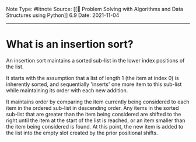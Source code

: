 Note Type: #litnote
Source: [[📖 Problem Solving with Algorithms and Data Structures using Python]] 6.9
Date: 2021-11-04

---
# What is an insertion sort?
An insertion sort maintains a sorted sub-list in the lower index positions of the list.

It starts with the assumption that a list of length 1 (the item at index 0) is inherently sorted, and sequentially 'inserts' one more item to this sub-list while maintaining its order with each new addition.

It maintains order by comparing the item currently being considered to each item in the ordered sub-list in descending order. Any items in the sorted sub-list that are greater than the item being considered are shifted to the right until the item at the start of the list is reached, or an item smaller than the item being considered is found. At this point, the new item is added to the list into the empty slot created by the prior positional shifts.